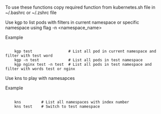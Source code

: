 To use these functions copy  required function from kubernetes.sh file in ~/.bashrc or ~/.zshrc file 

Use kgp to list pods with filters in current namespace or specific namespace using flag -n <namespace_name>

Example 
##
        kgp test                # List all pod in current namespace and filter with test word
        kgp -n test             # List all pods in test namespace
        kgp nginx test -n test  # List all pods in test namespace and filter with words test or nginx 

Use kns to play with namesapces 

Example 

##
        kns         # List all namespaces with index number 
        kns test    # Switch to test namespace

